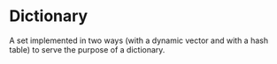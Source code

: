 # Dictionary
A set implemented in two ways (with a dynamic vector and with a hash table) to serve the purpose of a dictionary.
